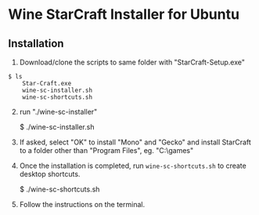 Wine StarCraft Installer for Ubuntu
=======================
## Installation
1. Download/clone the scripts to same folder with "StarCraft-Setup.exe" 

```
$ ls
	Star-Craft.exe
	wine-sc-installer.sh
	wine-sc-shortcuts.sh

```
2. run "./wine-sc-installer"

	$ ./wine-sc-installer.sh

3. If asked, select "OK" to install "Mono" and "Gecko" and install StarCraft to a folder other than "Program Files", eg. "C:\games" 

4. Once the installation is completed, run `wine-sc-shortcuts.sh` to create desktop shortcuts.

	$ ./wine-sc-shortcuts.sh

5. Follow the instructions on the terminal.
